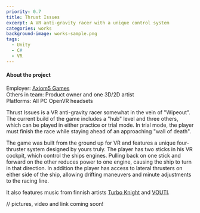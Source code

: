 ```yaml
---
priority: 0.7
title: Thrust Issues
excerpt: A VR anti-gravity racer with a unique control system
categories: works
background-image: works-sample.png
tags:
  - Unity
  - C#
  - VR
---
```


#### About the project

Employer: [Axiom5 Games](https://axiom5.games)<br>
Others in team: Product owner and one 3D/2D artist<br>
Platforms: All PC OpenVR headsets<br>



Thrust Issues is a VR anti-gravity racer somewhat in the vein of "Wipeout". The current build of the game includes a "hub" level and three others, which can be played in either practice or trial mode. In trial mode, the player must finish the race while staying ahead of an approaching "wall of death".

The game was built from the ground up for VR and features a unique four-thruster system designed by yours truly. The player has two sticks in his VR cockpit, which control the ships engines. Pulling back on one stick and forward on the other reduces power to one engine, causing the ship to turn in that direction. In addition the player has access to lateral thrusters on either side of the ship, allowing drifting maneuvers and minute adjustments to the racing line.

It also features music from finnish artists [Turbo Knight](https://turboknight.com/) and [VOUTI](https://soundcloud.com/voutimusic).

// pictures, video and link coming soon!
